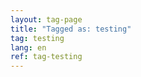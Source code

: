 ```yaml
---
layout: tag-page
title: "Tagged as: testing"  
tag: testing
lang: en
ref: tag-testing
---
```

